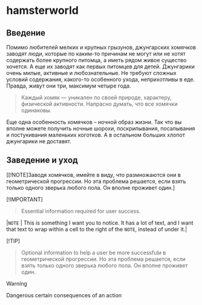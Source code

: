 # hamsterworld
Введение
-------------------------
Помимо любителей мелких и крупных грызунов, джунгарских хомячков заводят люди, которые по каким-то причинам не могут или не хотят содержать более крупного питомца, а иметь рядом живое существо хочется. А еще их заводят как первых питомцев для детей. Джунгарики очень милые, активные и любознательные. Не требуют сложных условий содержания, какого-то особенного ухода, неприхотливы в еде. Правда, живут они три, максимум четыре года.
> Каждый хомяк — уникален по своей природе, характеру, физической активности. Напрасно думать, что все хомячки одинаковы.

Еще одна особенность хомячков – ночной образ жизни. Так что вы вполне можете получить ночные шорохи, поскрипывания, посапывания и постукивания маленьких коготков. А в остальном больших хлопот джунгарики не доставят.

Заведение и уход
-------------------------
[[!NOTE]Заводя хомячков, имейте в виду, что размножаются они в геометрической прогрессии. Но эта проблема решается, если взять только одного зверька любого пола. Он вполне проживет один.]

[!IMPORTANT]
> Essential information required for user success.

|`NOTE` | This is something I want you to notice. It has a lot of text, and I want that text to wrap within a cell to the right of the `NOTE`, instead of under it.|

[!TIP]
> Optional information to help a user be more successfulи в геометрической прогрессии. Но эта проблема решается, если взять только одного зверька любого пола. Он вполне проживет один.

> [!WARNING]
> Dangerous certain consequences of an action
